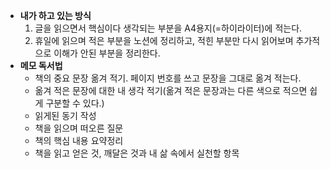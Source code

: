 
- **내가 하고 있는 방식**
	1. 글을 읽으면서 핵심이다 생각되는 부분을 A4용지(=하이라이터)에 적는다.
	2. 휴일에 읽으며 적은 부분을 노션에 정리하고, 적힌 부분만 다시 읽어보며 추가적으로 이해가 안된 부분을 정리한다.
- **메모 독서법**
	- 책의 중요 문장 옮겨 적기. 페이지 번호를 쓰고 문장을 그대로 옮겨 적는다.
	- 옮겨 적은 문장에 대한 내 생각 적기(옮겨 적은 문장과는 다른 색으로 적으면 쉽게 구분할 수 있다.)
	- 읽게된 동기 작성
	- 책을 읽으며 떠오른 질문
	- 책의 핵심 내용 요약정리
	- 책을 읽고 얻은 것, 깨달은 것과 내 삶 속에서 실천할 항목